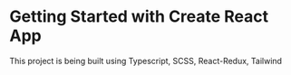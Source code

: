 # Getting Started with Create React App

This project is being built using Typescript, SCSS, React-Redux, Tailwind
